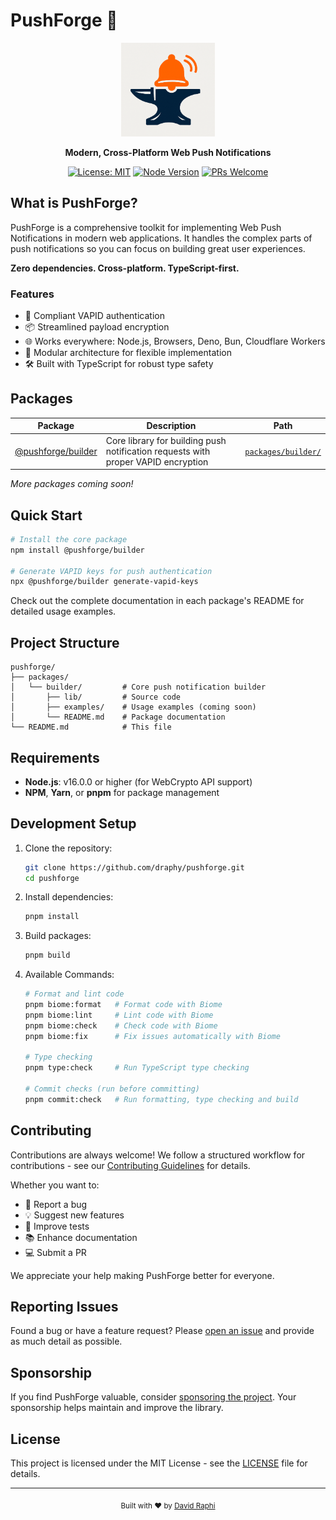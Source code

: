 # PushForge 🚀

<div align="center">

<img src="images/pushforge_logo.png" alt="PushForge Logo" width="150" />

**Modern, Cross-Platform Web Push Notifications**

[![License: MIT](https://img.shields.io/badge/License-MIT-blue.svg)](https://opensource.org/licenses/MIT)
[![Node Version](https://img.shields.io/badge/node-%3E%3D16.0.0-brightgreen)](https://nodejs.org/)
[![PRs Welcome](https://img.shields.io/badge/PRs-welcome-brightgreen.svg)](CONTRIBUTING.md)

</div>

## What is PushForge?

PushForge is a comprehensive toolkit for implementing Web Push Notifications in modern web applications. It handles the complex parts of push notifications so you can focus on building great user experiences.

**Zero dependencies. Cross-platform. TypeScript-first.**

### Features

- 🔐 Compliant VAPID authentication
- 📦 Streamlined payload encryption
- 🌐 Works everywhere: Node.js, Browsers, Deno, Bun, Cloudflare Workers
- 🧩 Modular architecture for flexible implementation
- 🛠️ Built with TypeScript for robust type safety

## Packages

| Package                                | Description                                                                       | Path                                    |
| -------------------------------------- | --------------------------------------------------------------------------------- | --------------------------------------- |
| [@pushforge/builder](packages/builder) | Core library for building push notification requests with proper VAPID encryption | [`packages/builder/`](packages/builder) |

_More packages coming soon!_

## Quick Start

```bash
# Install the core package
npm install @pushforge/builder

# Generate VAPID keys for push authentication
npx @pushforge/builder generate-vapid-keys
```

Check out the complete documentation in each package's README for detailed usage examples.

## Project Structure

```
pushforge/
├── packages/
│   └── builder/         # Core push notification builder
│       ├── lib/         # Source code
│       ├── examples/    # Usage examples (coming soon)
│       └── README.md    # Package documentation
└── README.md            # This file
```

## Requirements

- **Node.js**: v16.0.0 or higher (for WebCrypto API support)
- **NPM**, **Yarn**, or **pnpm** for package management

## Development Setup

1. Clone the repository:

   ```bash
   git clone https://github.com/draphy/pushforge.git
   cd pushforge
   ```

2. Install dependencies:

   ```bash
   pnpm install
   ```

3. Build packages:

   ```bash
   pnpm build
   ```

4. Available Commands:

   ```bash
   # Format and lint code
   pnpm biome:format   # Format code with Biome
   pnpm biome:lint     # Lint code with Biome
   pnpm biome:check    # Check code with Biome
   pnpm biome:fix      # Fix issues automatically with Biome

   # Type checking
   pnpm type:check     # Run TypeScript type checking

   # Commit checks (run before committing)
   pnpm commit:check   # Run formatting, type checking and build
   ```

## Contributing

Contributions are always welcome! We follow a structured workflow for contributions - see our [Contributing Guidelines](CONTRIBUTING.md) for details.

Whether you want to:

- 🐛 Report a bug
- 💡 Suggest new features
- 🧪 Improve tests
- 📚 Enhance documentation
- 💻 Submit a PR

We appreciate your help making PushForge better for everyone.

## Reporting Issues

Found a bug or have a feature request? Please [open an issue](https://github.com/draphy/pushforge/issues/new) and provide as much detail as possible.

## Sponsorship

If you find PushForge valuable, consider [sponsoring the project](https://github.com/sponsors/draphy). Your sponsorship helps maintain and improve the library.

## License

This project is licensed under the MIT License - see the [LICENSE](LICENSE) file for details.

---

<div align="center">
  <sub>Built with ❤️ by <a href="https://github.com/draphy">David Raphi</a></sub>
</div>
